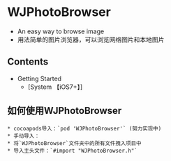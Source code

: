 # WJPhotoBrowser
* An easy way to browse image
* 用法简单的图片浏览器，可以浏览网络图片和本地图片

## Contents
* Getting Started
    * [System 【iOS7+】]

## <a id="如何使用WJPhotoBrowser"></a>如何使用WJPhotoBrowser
    * cocoapods导入：`pod 'WJPhotoBrowser'` (努力实现中)
    * 手动导入：
    * 将`WJPhotoBrowser`文件夹中的所有文件拽入项目中
    * 导入主头文件：`#import "WJPhotoBrowser.h"`